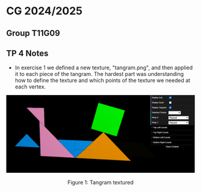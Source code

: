 # CG 2024/2025

## Group T11G09

## TP 4 Notes

- In exercise 1 we defined a new texture, "tangram.png", and then applied it to each piece of the tangram. The hardest part was understanding how to define the texture and which points of the texture we needed at each vertex.

![Tangram](screenshots/G-t11g09-tp4-1tangram.PNG)
<p align="center">Figure 1: Tangram textured</p>